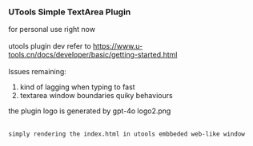 ### UTools Simple TextArea Plugin<br/>

for personal use right now<br/><br/>
utools plugin dev refer to https://www.u-tools.cn/docs/developer/basic/getting-started.html <br/><br/>
Issues remaining:<br/>
1. kind of lagging when typing to fast
2. textarea window boundaries quiky behaviours

the plugin logo is generated by gpt-4o  logo2.png <br/><br/>
```bash
simply rendering the index.html in utools embbeded web-like window
```